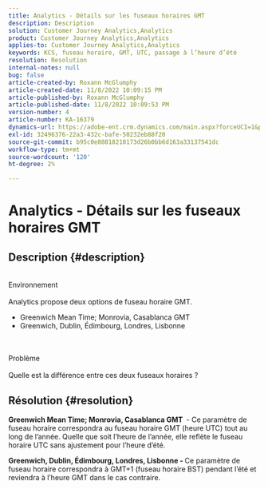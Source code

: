 ```yaml
---
title: Analytics - Détails sur les fuseaux horaires GMT
description: Description
solution: Customer Journey Analytics,Analytics
product: Customer Journey Analytics,Analytics
applies-to: Customer Journey Analytics,Analytics
keywords: KCS, fuseau horaire, GMT, UTC, passage à l’heure d’été
resolution: Resolution
internal-notes: null
bug: false
article-created-by: Roxann McGlumphy
article-created-date: 11/8/2022 10:09:15 PM
article-published-by: Roxann McGlumphy
article-published-date: 11/8/2022 10:09:53 PM
version-number: 4
article-number: KA-16379
dynamics-url: https://adobe-ent.crm.dynamics.com/main.aspx?forceUCI=1&pagetype=entityrecord&etn=knowledgearticle&id=5d57a0f9-b15f-ed11-9561-6045bd006704
exl-id: 32496376-22a3-432c-bafe-50232eb88f20
source-git-commit: b95c0e88818210173d26b0bb6d163a33137541dc
workflow-type: tm+mt
source-wordcount: '120'
ht-degree: 2%

---
```


# Analytics - Détails sur les fuseaux horaires GMT

## Description {#description}

<br>Environnement<br><br>
Analytics propose deux options de fuseau horaire GMT.

- Greenwich Mean Time; Monrovia, Casablanca GMT
- Greenwich, Dublin, Édimbourg, Londres, Lisbonne

<br><br>Problème<br><br>
Quelle est la différence entre ces deux fuseaux horaires ?


## Résolution {#resolution}


<b>Greenwich Mean Time; Monrovia, Casablanca GMT </b> - Ce paramètre de fuseau horaire correspondra au fuseau horaire GMT (heure UTC) tout au long de l’année. Quelle que soit l’heure de l’année, elle reflète le fuseau horaire UTC sans ajustement pour l’heure d’été.

<b>Greenwich, Dublin, Édimbourg, Londres, Lisbonne - </b>Ce paramètre de fuseau horaire correspondra à GMT+1 (fuseau horaire BST) pendant l’été et reviendra à l’heure GMT dans le cas contraire.
